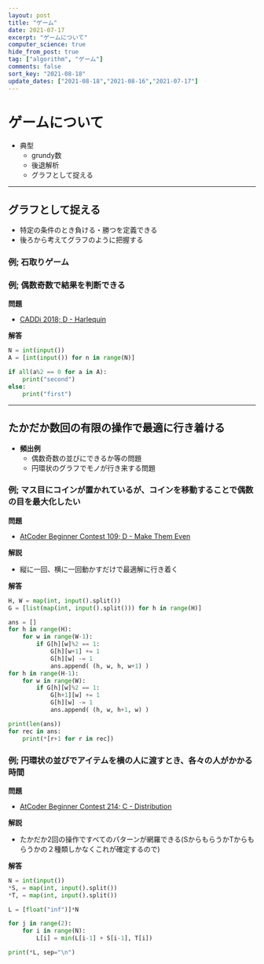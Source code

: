 ```yaml
---
layout: post
title: "ゲーム"
date: 2021-07-17
excerpt: "ゲームについて"
computer_science: true
hide_from_post: true
tag: ["algorithm", "ゲーム"]
comments: false
sort_key: "2021-08-18"
update_dates: ["2021-08-18","2021-08-16","2021-07-17"]
---
```


# ゲームについて
 - 典型
   - grundy数
   - 後退解析
   - グラフとして捉える

---

## グラフとして捉える
 - 特定の条件のとき負ける・勝つを定義できる
 - 後ろから考えてグラフのように把握する

### 例; 石取りゲーム

### 例; 偶数奇数で結果を判断できる

**問題**  
 - [CADDi 2018; D - Harlequin](https://atcoder.jp/contests/caddi2018/tasks/caddi2018_b)

**解答**  

```python
N = int(input())
A = [int(input()) for n in range(N)]

if all(a%2 == 0 for a in A):
    print("second")
else:
    print("first")
```

---

## たかだか数回の有限の操作で最適に行き着ける
 - **頻出例**
   - 偶数奇数の並びにできるか等の問題
   - 円環状のグラフでモノが行き来する問題

### 例; マス目にコインが置かれているが、コインを移動することで偶数の目を最大化したい

**問題**  
 - [AtCoder Beginner Contest 109; D - Make Them Even](https://atcoder.jp/contests/abc109/tasks/abc109_d)

**解説**  
 - 縦に一回、横に一回動かすだけで最適解に行き着く

**解答**  

```python
H, W = map(int, input().split())
G = [list(map(int, input().split())) for h in range(H)]

ans = []
for h in range(H):
    for w in range(W-1):
        if G[h][w]%2 == 1:
            G[h][w+1] += 1
            G[h][w] -= 1
            ans.append( (h, w, h, w+1) )
for h in range(H-1):
    for w in range(W):
        if G[h][w]%2 == 1:
            G[h+1][w] += 1
            G[h][w] -= 1
            ans.append( (h, w, h+1, w) )

print(len(ans))
for rec in ans:
    print(*[r+1 for r in rec])
```

### 例; 円環状の並びでアイテムを横の人に渡すとき、各々の人がかかる時間

**問題**  
 - [AtCoder Beginner Contest 214; C - Distribution](https://atcoder.jp/contests/abc214/tasks/abc214_c)

**解説**  
 - たかだか2回の操作ですべてのパターンが網羅できる(SからもらうかTからもらうかの２種類しかなくこれが確定するので)

**解答**  

```python
N = int(input())
*S, = map(int, input().split())
*T, = map(int, input().split())

L = [float("inf")]*N

for j in range(2):
    for i in range(N):
        L[i] = min(L[i-1] + S[i-1], T[i])

print(*L, sep="\n")
```
